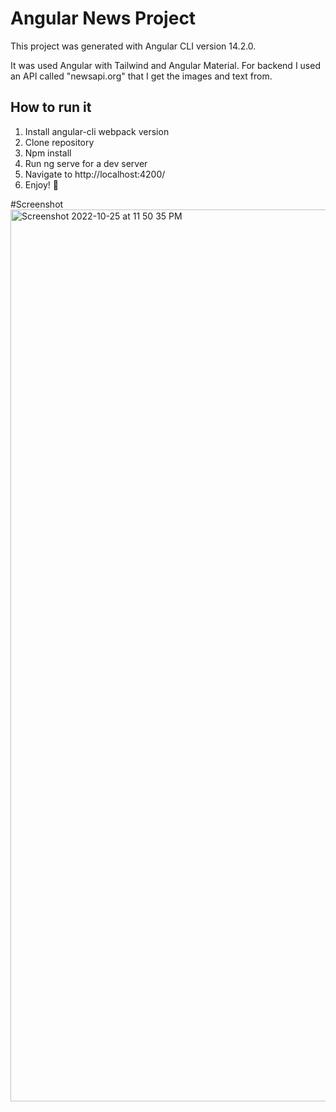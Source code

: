 # Angular News Project

This project was generated with Angular CLI version 14.2.0.

It was used Angular with Tailwind and Angular Material. For backend I used an API called "newsapi.org" that I get the images and text from.

## How to run it

1.  Install angular-cli webpack version
2.  Clone repository
3.  Npm install
4.  Run ng serve for a dev server
5.  Navigate to http://localhost:4200/
6.  Enjoy! 👊

#Screenshot
<img width="1427" alt="Screenshot 2022-10-25 at 11 50 35 PM" src="https://user-images.githubusercontent.com/44535117/197879424-489e8294-7014-4a90-b949-bf59101b2dec.png">
